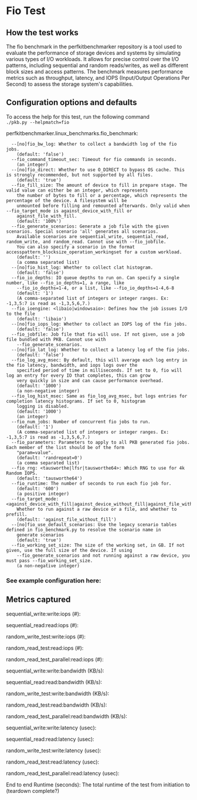 # Fio Test

## How the test works
The fio benchmark in the perfkitbenchmarker repository is a tool used to evaluate the performance of storage devices and systems by simulating various types of I/O workloads. It allows for precise control over the I/O patterns, including sequential and random reads/writes, as well as different block sizes and access patterns. The benchmark measures performance metrics such as throughput, latency, and IOPS (Input/Output Operations Per Second) to assess the storage system's capabilities.

## Configuration options and defaults
To access the help for this test, run the following command  
```./pkb.py --helpmatch=fio```  

perfkitbenchmarker.linux_benchmarks.fio_benchmark:
```
  --[no]fio_bw_log: Whether to collect a bandwidth log of the fio jobs.
    (default: 'false')
  --fio_command_timeout_sec: Timeout for fio commands in seconds.
    (an integer)
  --[no]fio_direct: Whether to use O_DIRECT to bypass OS cache. This is strongly recommended, but not supported by all files.
    (default: 'true')
  --fio_fill_size: The amount of device to fill in prepare stage. The valid value can either be an integer, which represents
    the number of bytes to fill or a percentage, which represents the percentage of the device. A filesystem will be
    unmounted before filling and remounted afterwards. Only valid when --fio_target_mode is against_device_with_fill or
    against_file_with_fill.
    (default: '100%')
  --fio_generate_scenarios: Generate a job file with the given scenarios. Special scenario 'all' generates all scenarios.
    Available scenarios are sequential_write, sequential_read, random_write, and random_read. Cannot use with --fio_jobfile.
    You can also specify a scenario in the format accesspattern_blocksize_operation_workingset for a custom workload.
    (default: '')
    (a comma separated list)
  --[no]fio_hist_log: Whether to collect clat histogram.
    (default: 'false')
  --fio_io_depths: IO queue depths to run on. Can specify a single number, like --fio_io_depths=1, a range, like
    --fio_io_depths=1-4, or a list, like --fio_io_depths=1-4,6-8
    (default: '1')
    (A comma-separated list of integers or integer ranges. Ex: -1,3,5:7 is read as -1,3,5,6,7.)
  --fio_ioengine: <libaio|windowsaio>: Defines how the job issues I/O to the file
    (default: 'libaio')
  --[no]fio_iops_log: Whether to collect an IOPS log of the fio jobs.
    (default: 'false')
  --fio_jobfile: Job file that fio will use. If not given, use a job file bundled with PKB. Cannot use with
    --fio_generate_scenarios.
  --[no]fio_lat_log: Whether to collect a latency log of the fio jobs.
    (default: 'false')
  --fio_log_avg_msec: By default, this will average each log entry in the fio latency, bandwidth, and iops logs over the
    specified period of time in milliseconds. If set to 0, fio will log an entry for every IO that completes, this can grow
    very quickly in size and can cause performance overhead.
    (default: '1000')
    (a non-negative integer)
  --fio_log_hist_msec: Same as fio_log_avg_msec, but logs entries for completion latency histograms. If set to 0, histogram
    logging is disabled.
    (default: '1000')
    (an integer)
  --fio_num_jobs: Number of concurrent fio jobs to run.
    (default: '1')
    (A comma-separated list of integers or integer ranges. Ex: -1,3,5:7 is read as -1,3,5,6,7.)
  --fio_parameters: Parameters to apply to all PKB generated fio jobs. Each member of the list should be of the form
    "param=value".
    (default: 'randrepeat=0')
    (a comma separated list)
  --fio_rng: <tausworthe|lfsr|tausworthe64>: Which RNG to use for 4k Random IOPS.
    (default: 'tausworthe64')
  --fio_runtime: The number of seconds to run each fio job for.
    (default: '600')
    (a positive integer)
  --fio_target_mode: <against_device_with_fill|against_device_without_fill|against_file_with_fill|against_file_without_fill>:
    Whether to run against a raw device or a file, and whether to prefill.
    (default: 'against_file_without_fill')
  --[no]fio_use_default_scenarios: Use the legacy scenario tables defined in fio_benchmark.py to resolve the scenario name in
    generate scenarios
    (default: 'true')
  --fio_working_set_size: The size of the working set, in GB. If not given, use the full size of the device. If using
    --fio_generate_scenarios and not running against a raw device, you must pass --fio_working_set_size.
    (a non-negative integer)
```
### See example configuration here: 


## Metrics captured
sequential_write:write:iops (#):

sequential_read:read:iops (#):

random_write_test:write:iops (#):

random_read_test:read:iops (#):

random_read_test_parallel:read:iops (#):

sequential_write:write:bandwidth (KB/s):

sequential_read:read:bandwidth (KB/s):

random_write_test:write:bandwidth (KB/s):

random_read_test:read:bandwidth (KB/s):

random_read_test_parallel:read:bandwidth (KB/s):

sequential_write:write:latency (usec):

sequential_read:read:latency (usec):

random_write_test:write:latency (usec):

random_read_test:read:latency (usec):

random_read_test_parallel:read:latency (usec):

End to end Runtime (seconds): 
The total runtime of the test from initiation to (teardown complete?)
